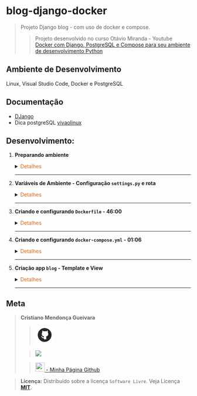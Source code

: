 # blog-django-docker

>Projeto Django blog - com uso de docker e compose.
>>Projeto desenvolvido no curso Otávio Miranda - Youtube [Docker com Django, PostgreSQL e Compose para seu ambiente de desenvolvimento Python](https://www.youtube.com/watch?v=UNiRHn2iusg&t=147s)

## Ambiente de Desenvolvimento
Linux, Visual Studio Code, Docker e PostgreSQL

## Documentação
- [DJango](https://www.djangoproject.com/)
- Dica postgreSQL [vivaolinux](https://www.vivaolinux.com.br/artigo/psql-Conheca-o-basico)
## Desenvolvimento:
1. <span style="color:383E42"><b>Preparando ambiente</b></span>
    <details><summary><span style="color:Chocolate">Detalhes</span></summary>
    <p>

    - Criar repositório no github com `gitignore` e `README.md`
    - Editar `README` e colocar estrutura básica
    - Criar diretório `readmeImages` e colocar imagens para uso no `README.md`
    - Editar `gitignore` e colocar configuração para `python, django, vscode/visualstudio code`
        >Use o site [gitignore.io](https://www.toptal.com/developers/gitignore/)
    
    - Incluir ao `gitignore` o arquivo `privateData.py`
        >São arquivos que não devem ir para o repositório github

    - Criar e ativar ambiente virtual
        ```sh
        python3 -m venv venv
        source venv/bin/activate
        ```
    - Instalação pip - se necessário
        ```sh
        sudo apt update
        pip install pip --upgrade
        pip3 --version
        ```
    - Instalar o `django`
        ```bash
        sudo apt update
        pip3 install django
        ```
    - Criar pasta `djangoapp` e criar projeto.
        Estando na pasata
        ```bash
        django-admin startproject project .
        ```

    - Criação arquivo requirements na pasta `djangoapp`
    Contém informaçẽos sobre todas as bibliotecas utilizadas no projeto. Para atualizar o arquivo, basta executar o comando novamente após instalar outras bibliotecas.
        ```sh
        pip freeze > requirements.txt
        ```
    - Criação d`.dockerignore` - [Git com exemplo projeto python](https://gist.github.com/KernelA/04b4d7691f28e264f72e76cfd724d448)


    </p>

    </details> 

    ---

2. <span style="color:383E42"><b>Variáveis de Ambiente - Configuração `settings.py` e rota</b></span>
    <details><summary><span style="color:Chocolate">Detalhes</span></summary>
    <p>

    - Criar `dotenv_files` e `dotenv_files/.env-example`
        Arquivo de exemplo para criação do arquivo `.env` que será usado`
    
    - Gerar uma secretkey
        ```bash
        python -c "from django.core.management.utils import get_random_secret_key; print(get_random_secret_key())"
        ```
    
    - Incluir informações no `djangoapp/project/settings.py` do arquivo com variáveis de ambiente
        ```python
        import os
        from pathlib import Path
        # Build paths inside the project like this: BASE_DIR / 'subdir'.
        BASE_DIR = Path(__file__).resolve().parent.parent
        DATA_DIR = BASE_DIR.parent / 'data' / 'web'
        #...
        # SECURITY WARNING: keep the secret key used in production secret!
        SECRET_KEY = os.getenv('SECRET_KEY', 'change-me')
        # SECURITY WARNING: don't run with debug turned on in production!
        DEBUG = bool(int(os.getenv('DEBUG', 0)))
        ALLOWED_HOSTS = [
            h.strip() for h in os.getenv('ALLOWED_HOSTS', '').split(',')
            if h.strip()
        ]
        #...
        DATABASES = {
            'default': {
                'ENGINE': os.getenv('DB_ENGINE', 'change-me'),
                'NAME': os.getenv('POSTGRES_DB', 'change-me'),
                'USER': os.getenv('POSTGRES_USER', 'change-me'),
                'PASSWORD': os.getenv('POSTGRES_PASSWORD', 'change-me'),
                'HOST': os.getenv('POSTGRES_HOST', 'change-me'),
                'PORT': os.getenv('POSTGRES_PORT', 'change-me'),
            }
        }
        #...
        LANGUAGE_CODE = 'pt-br'

        TIME_ZONE = 'America/Sao_Paulo'

        USE_I18N = True

        USE_TZ = True

        # Static files (CSS, JavaScript, Images)
        # https://docs.djangoproject.com/en/4.2/howto/static-files/
        STATIC_URL = '/static/'
        # /data/web/static
        STATIC_ROOT = DATA_DIR / 'static'

        MEDIA_URL = '/media/'
        # /data/web/media
        MEDIA_ROOT = DATA_DIR / 'media'
        ```

    - Configurar rota em `djangoapp/project/urls.py`
        ```python
        from django.conf import settings # settings do django, não é o settings.py
        from django.conf.urls.static import static
        from django.contrib import admin
        from django.urls import path

        urlpatterns = [
            path('admin/', admin.site.urls),
        ]

        # Se DEBUG = true, adciona urls para permitir que veja arquivos enviados
        # pelo usuário enquanto em desenvolvimento
        if settings.DEBUG:
            urlpatterns += static(
                settings.MEDIA_URL,
                document_root=settings.MEDIA_ROOT
            )
        ```
    </p>

    </details> 

    ---

3. <span style="color:383E42"><b>Criando e configurando `Dockerfile` - 46:00</b></span>
    <details><summary><span style="color:Chocolate">Detalhes</span></summary>
    <p>

    - Criar pasta `scripts` na raiz com arquivo `scripts/commands.sh`
        ```bash
        #!/bin/sh

        # O shell irá encerrar a execução do script quando um comando falhar
        set -e

        while ! nc -z $POSTGRES_HOST $POSTGRES_PORT; do
        echo "🟡 Waiting for Postgres Database Startup ($POSTGRES_HOST $POSTGRES_PORT) ..."
        sleep 2
        done

        echo "✅ Postgres Database Started Successfully ($POSTGRES_HOST:$POSTGRES_PORT)"

        python manage.py collectstatic --noinput
        python manage.py makemigrations --noinput
        python manage.py migrate --noinput
        python manage.py runserver 0.0.0.0:8000
        ```
    - Criar `Dockerfile` na raiz
        ```Dockerfile
        FROM python:3.11.3-alpine3.18
        LABEL mantainer="luizomf@gmail.com"

        # Essa variável de ambiente é usada para controlar se o Python deve 
        # gravar arquivos de bytecode (.pyc) no disco. 1 = Não, 0 = Sim
        ENV PYTHONDONTWRITEBYTECODE 1

        # Define que a saída do Python será exibida imediatamente no console ou em 
        # outros dispositivos de saída, sem ser armazenada em buffer.
        # Em resumo, você verá os outputs do Python em tempo real.
        ENV PYTHONUNBUFFERED 1

        # Copia a pasta "djangoapp" e "scripts" para dentro do container.
        COPY djangoapp /djangoapp
        COPY scripts /scripts

        # Entra na pasta djangoapp no container
        WORKDIR /djangoapp

        # A porta 8000 estará disponível para conexões externas ao container
        # É a porta que vamos usar para o Django.
        EXPOSE 8000

        # RUN executa comandos em um shell dentro do container para construir a imagem. 
        # O resultado da execução do comando é armazenado no sistema de arquivos da 
        # imagem como uma nova camada.
        # Agrupar os comandos em um único RUN pode reduzir a quantidade de camadas da 
        # imagem e torná-la mais eficiente.
        RUN python -m venv /venv && \
        /venv/bin/pip install --upgrade pip && \
        /venv/bin/pip install -r /djangoapp/requirements.txt && \
        adduser --disabled-password --no-create-home duser && \
        mkdir -p /data/web/static && \
        mkdir -p /data/web/media && \
        chown -R duser:duser /venv && \
        chown -R duser:duser /data/web/static && \
        chown -R duser:duser /data/web/media && \
        chmod -R 755 /data/web/static && \
        chmod -R 755 /data/web/media && \
        chmod -R +x /scripts

        # Adiciona a pasta scripts e venv/bin 
        # no $PATH do container.
        ENV PATH="/scripts:/venv/bin:$PATH"

        # Muda o usuário para duser
        USER duser

        # Executa o arquivo scripts/commands.sh
        CMD ["commands.sh"]
        ```

    </p>

    </details> 

    ---

4. <span style="color:383E42"><b>Criando e configurando `docker-compose.yml` - 01:06</b></span>
    <details><summary><span style="color:Chocolate">Detalhes</span></summary>
    <p>

    - Criar `docker-compose.yml`
        ```yaml
        version: '3.9'

        services:
        djangoapp:
            container_name: djangoapp
            build:
            context: .
            ports:
            - 8000:8000
            volumes:
            - ./djangoapp:/djangoapp
            - ./data/web/static:/data/web/static/
            - ./data/web/media:/data/web/media/
            env_file:
            - ./dotenv_files/.env
            depends_on:
            - psql
        psql:
            container_name: psql
            image: postgres:13-alpine
            volumes:
            - ./data/postgres/data:/var/lib/postgresql/data/
            env_file:
            - ./dotenv_files/.env
        ```

    - Executar build
        ```bash
        docker-compose up --build --force-recreate
        ```
    - Apenas atualizar
        ```bash
        docker-compose up --build
        ``` 

    - Erro - solução dar as permissões necessárias para pasta `data`
        ```
        djangoapp    |   File "<frozen os>", line 225, in makedirs
        djangoapp    | PermissionError: [Errno 13] Permission denied: '/data/web/static/admin'
        ```
    - Subir/iniciar os containers do projeto 
        Estando na pasta raiz, local do dockerfile de docker-compose
        ```bash
        docker-compose up
        ```

    - Testar
        ```
        http://127.0.0.1:8000/
        ```

    </p>

    </details> 

    ---

5. <span style="color:383E42"><b>Criação app `blog` - Template e View</b></span>
    <details><summary><span style="color:Chocolate">Detalhes</span></summary>
    <p>

    - Criando um app no container `djangoapp`
        ```bash
        docker-compose run djangoapp python manage.py startapp blog
        ```
    - Criando superuser django
        ```bash
        sudo docker-compose run djangoapp python manage.py createsuperuser
        ```

    - Acessando o container `djangoapp`
        ```bash
        docker exec -it djangoapp sh
        ```

    - Criação pasta e arquivo `djangoapp/blog/templates/blog/index.html`
        ```html
        <!DOCTYPE html>
        <html lang="en">
        <head>
            <meta charset="UTF-8">
            <meta name="viewport" content="width=device-width, initial-scale=1.0">
            <title>Meu blog</title>
        </head>
        <body>
            <h1>Meu blog</h1>
        </body>
        </html>
        ```
    
    - Criar view `index`
        ```python
        from django.shortcuts import render

        # Create your views here.
        def index(request):
            return render(request, 'blog/index.html')
        ```

    - Criar arquivo de urls do app blog `djangoapp/blog/urls.py`
        ```python
        from django.contrib import admin
        from django.urls import path
        from blog.views import index

        app_name = 'blog'

        urlpatterns = [
            # blog:index
            path('', index, name='index'),
        ]
        ```

    - Editar urls do projeto `djangoapp/project/urls.py`
        ```python
        #...
        from django.urls import path, include

        urlpatterns = [
            path('', include('blog.urls')),
            path('admin/', admin.site.urls),
        ]
        #...
        ```

    - Incluir app `blog` em `settings.py`
        ```python
        INSTALLED_APPS = [
            'django.contrib.admin',
            'django.contrib.auth',
            'django.contrib.contenttypes',
            'django.contrib.sessions',
            'django.contrib.messages',
            'django.contrib.staticfiles',
            'blog'
        ]
        ```
    - Testar página - atualizar página


    </p>

    </details> 

    ---

## Meta
><span style="color:383E42"><b>Cristiano Mendonça Gueivara</b> </span>
>
>>[<img src="readmeImages/githubIcon.png">](https://github.com/sspectro "Meu perfil no github")
>
>><a href="https://linkedin.com/in/cristiano-m-gueivara/"><img src="https://img.shields.io/badge/-LinkedIn-%230077B5?style=for-the-badge&logo=linkedin&logoColor=white"></a> 
>
>>[<img src="https://sspectro.github.io/images/cristiano.jpg" height="25" width="25"> - Minha Página Github](https://sspectro.github.io/#home "Minha Página no github")<br>



><span style="color:383E42"><b>Licença:</b> </span> Distribuído sobre a licença `Software Livre`. Veja Licença **[MIT](https://opensource.org/license/mit/)**.